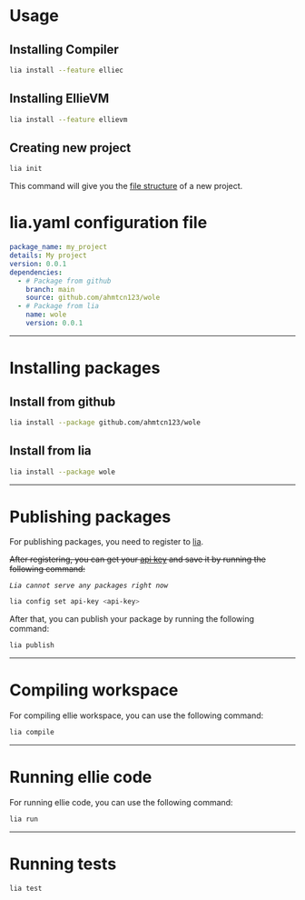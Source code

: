 # Usage

## Installing Compiler

```sh
lia install --feature elliec
```

## Installing EllieVM

```sh
lia install --feature ellievm
```

## Creating new project

```sh
lia init
```

This command will give you the [file structure](./file_structure.md) of a new project.

# lia.yaml configuration file

```yaml
package_name: my_project
details: My project
version: 0.0.1
dependencies:
  - # Package from github
    branch: main
    source: github.com/ahmtcn123/wole
  - # Package from lia
    name: wole
    version: 0.0.1
```

---

# Installing packages

## Install from github

```sh
lia install --package github.com/ahmtcn123/wole
```

## Install from lia

```sh
lia install --package wole
```

---

# Publishing packages

For publishing packages, you need to register to [lia](https://lia.ellie-lang.org).

~~After registering, you can get your [api key](https://lia.ellie-lang.org/api-key) and save it by running the following command:~~

_`Lia cannot serve any packages right now`_

```sh
lia config set api-key <api-key>
```

After that, you can publish your package by running the following command:

```sh
lia publish
```

---

# Compiling workspace

For compiling ellie workspace, you can use the following command:

```sh
lia compile
```

---

# Running ellie code

For running ellie code, you can use the following command:

```sh
lia run
```

---

# Running tests

```sh
lia test
```
